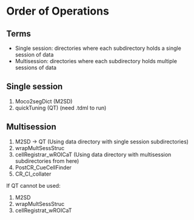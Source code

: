 # Order of Operations

## Terms

- Single session: directories where each subdirectory holds a single session of data
- Multisession: directories where each subdirectory holds multiple sessions of data

## Single session

1. Moco2segDict (M2SD)
2. quickTuning (QT) (need .tdml to run)

## Multisession

1. M2SD -> QT (Using data directory with single session subdirectories)
2. wrapMultSessStruc
3. cellRegistrar_wROICaT (Using data directory with multisession subdirectories from here)
4. PostCR_CueCellFinder
5. CR_CI_collater

If QT cannot be used:

1. M2SD
2. wrapMultSessStruc
3. cellRegistrat_wROICaT

